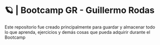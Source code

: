 # 🪐 | Bootcamp GR - Guillermo Rodas 

Este repositorio fue creado principalmente para guardar y almacenar todo lo que aprenda, ejercicios y demás cosas que pueda adquirir durante el Bootcamp